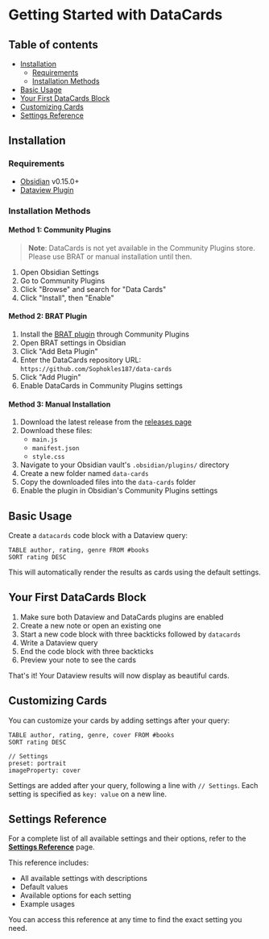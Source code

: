 # Getting Started with DataCards

## Table of contents

- [Installation](#installation)
  - [Requirements](#requirements)
  - [Installation Methods](#installation-methods)
- [Basic Usage](#basic-usage)
- [Your First DataCards Block](#your-first-datacards-block)
- [Customizing Cards](#customizing-cards)
- [Settings Reference](#settings-reference)

## Installation

### Requirements

- [Obsidian](https://obsidian.md/) v0.15.0+
- [Dataview Plugin](https://github.com/blacksmithgu/obsidian-dataview)

### Installation Methods

#### Method 1: Community Plugins
> **Note**: DataCards is not yet available in the Community Plugins store. Please use BRAT or manual installation until then.

1. Open Obsidian Settings
2. Go to Community Plugins
3. Click "Browse" and search for "Data Cards"
4. Click "Install", then "Enable"

#### Method 2: BRAT Plugin 
1. Install the [BRAT plugin](https://github.com/TfTHacker/obsidian42-brat) through Community Plugins
2. Open BRAT settings in Obsidian
3. Click "Add Beta Plugin"
4. Enter the DataCards repository URL: `https://github.com/Sophokles187/data-cards`
5. Click "Add Plugin"
6. Enable DataCards in Community Plugins settings

#### Method 3: Manual Installation 
1. Download the latest release from the [releases page](https://github.com/Sophokles187/data-cards/releases)
2. Download these files:
   - `main.js`
   - `manifest.json`
   - `style.css`
3. Navigate to your Obsidian vault's `.obsidian/plugins/` directory
4. Create a new folder named `data-cards`
5. Copy the downloaded files into the `data-cards` folder
6. Enable the plugin in Obsidian's Community Plugins settings

## Basic Usage

Create a `datacards` code block with a Dataview query:


```datacards
TABLE author, rating, genre FROM #books
SORT rating DESC
```


This will automatically render the results as cards using the default settings.

## Your First DataCards Block

1. Make sure both Dataview and DataCards plugins are enabled
2. Create a new note or open an existing one
3. Start a new code block with three backticks followed by `datacards`
4. Write a Dataview query
5. End the code block with three backticks
6. Preview your note to see the cards

That's it! Your Dataview results will now display as beautiful cards.

## Customizing Cards

You can customize your cards by adding settings after your query:

```datacards
TABLE author, rating, genre, cover FROM #books
SORT rating DESC

// Settings
preset: portrait
imageProperty: cover
```


Settings are added after your query, following a line with `// Settings`. Each setting is specified as `key: value` on a new line.

## Settings Reference

For a complete list of all available settings and their options, refer to the **[Settings Reference](settings-reference.md)** page.

This reference includes:
- All available settings with descriptions
- Default values
- Available options for each setting
- Example usages

You can access this reference at any time to find the exact setting you need.